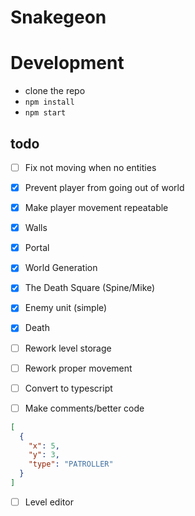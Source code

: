 # Snakegeon

# Development

- clone the repo
- `npm install`
- `npm start`

## todo

- [ ] Fix not moving when no entities

- [x] Prevent player from going out of world
- [x] Make player movement repeatable
- [x] Walls
- [x] Portal
- [x] World Generation
- [x] The Death Square (Spine/Mike)
- [x] Enemy unit (simple)
- [x] Death
- [ ] Rework level storage
- [ ] Rework proper movement
- [ ] Convert to typescript
- [ ] Make comments/better code

```json
[
  {
    "x": 5,
    "y": 3,
    "type": "PATROLLER"
  }
]
```

- [ ] Level editor
